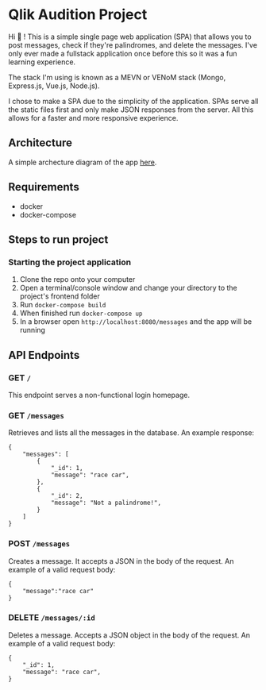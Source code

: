 # Qlik Audition Project

Hi :wave: ! This is a simple single page web application (SPA) that allows you to post messages, check if they're palindromes, and delete the messages. I've only ever made a fullstack application once before this so it was a fun learning experience.

The stack I'm using is known as a MEVN or VENoM stack (Mongo, Express.js, Vue.js, Node.js).

I chose to make a SPA due to the simplicity of the application. SPAs serve all the static files first and only make JSON responses from the server. All this allows for a faster and more responsive experience.

## Architecture

A simple archecture diagram of the app [here](https://imgur.com/a/YOKvw25).

## Requirements

* docker
* docker-compose

## Steps to run project

### Starting the project application

1. Clone the repo onto your computer
2. Open a terminal/console window and change your directory to the project's frontend folder
3. Run `docker-compose build`
4. When finished run `docker-compose up`
6. In a browser open `http://localhost:8080/messages` and the app will be running

## API Endpoints

### GET `/`
This endpoint serves a non-functional login homepage.

### GET  `/messages`
Retrieves and lists all the messages in the database. An example response:
```
{
    "messages": [
        {
            "_id": 1,
            "message": "race car",
        },
        {
            "_id": 2,
            "message": "Not a palindrome!",
        }
    ]
}
```

### POST  `/messages`
Creates a message. It accepts a JSON in the body of the request. An example of a valid request body:
```
{
	"message":"race car"
}
```

### DELETE `/messages/:id`
Deletes a message. Accepts a JSON object in the body of the request. An example of a valid request body:
```
{
	"_id": 1,
    "message": "race car",
}
```